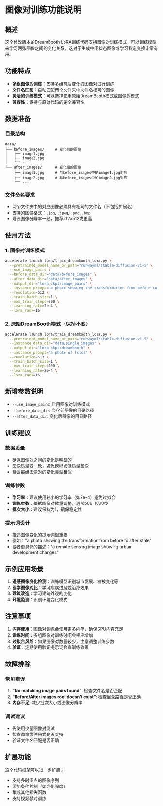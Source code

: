 # 图像对训练功能说明

## 概述

这个修改版本的DreamBooth LoRA训练代码支持图像对训练模式，可以训练模型来学习两张图像之间的变化关系。这对于生成中间状态图像或学习特定变换非常有用。

## 功能特点

- **多组图像对训练**：支持多组前后变化的图像对进行训练
- **文件名匹配**：自动匹配两个文件夹中文件名相同的图像
- **灵活的训练模式**：可以选择使用原始DreamBooth模式或图像对模式
- **兼容性**：保持与原始代码的完全兼容性

## 数据准备

### 目录结构
```
data/
├── before_images/     # 变化前的图像
│   ├── image1.jpg
│   ├── image2.jpg
│   └── ...
└── after_images/      # 变化后的图像
    ├── image1.jpg     # 与before_images中的image1.jpg对应
    ├── image2.jpg     # 与before_images中的image2.jpg对应
    └── ...
```

### 文件命名要求
- 两个文件夹中的对应图像必须具有相同的文件名（不包括扩展名）
- 支持的图像格式：`.jpg`, `.jpeg`, `.png`, `.bmp`
- 建议图像分辨率一致，推荐512x512或更高

## 使用方法

### 1. 图像对训练模式

```bash
accelerate launch lora/train_dreambooth_lora.py \
  --pretrained_model_name_or_path="runwayml/stable-diffusion-v1-5" \
  --use_image_pairs \
  --before_data_dir="data/before_images" \
  --after_data_dir="data/after_images" \
  --output_dir="lora_ckpt/image_pairs" \
  --instance_prompt="a photo showing the transformation from before to after state" \
  --resolution=512 \
  --train_batch_size=1 \
  --max_train_steps=500 \
  --learning_rate=2e-4 \
  --lora_rank=16
```

### 2. 原始DreamBooth模式（保持不变）

```bash
accelerate launch lora/train_dreambooth_lora.py \
  --pretrained_model_name_or_path="runwayml/stable-diffusion-v1-5" \
  --instance_data_dir="data/single_images" \
  --output_dir="lora_ckpt/dreambooth" \
  --instance_prompt="a photo of [cls]" \
  --resolution=512 \
  --train_batch_size=1 \
  --max_train_steps=200 \
  --learning_rate=2e-4 \
  --lora_rank=16
```

## 新增参数说明

- `--use_image_pairs`: 启用图像对训练模式
- `--before_data_dir`: 变化前图像的目录路径
- `--after_data_dir`: 变化后图像的目录路径

## 训练建议

### 数据质量
- 确保图像对之间的变化是明显的
- 图像质量要一致，避免模糊或低质量图像
- 建议每组图像对的变化类型相似

### 训练参数
- **学习率**：建议使用较小的学习率（如2e-4）避免过拟合
- **训练步数**：根据图像对数量调整，通常500-1000步
- **批次大小**：建议保持为1，确保稳定性

### 提示词设计
- 描述图像变化的提示词很重要
- 例如："a photo showing the transformation from before to after state"
- 或者更具体的描述："a remote sensing image showing urban development changes"

## 示例应用场景

1. **遥感图像变化检测**：训练模型识别城市发展、植被变化等
2. **医学图像对比**：学习疾病进展或治疗效果
3. **建筑改造**：学习建筑外观的变化
4. **环境监测**：识别环境变化模式

## 注意事项

1. **内存使用**：图像对训练会使用更多内存，确保GPU内存充足
2. **训练时间**：多组图像对训练时间会相应增加
3. **过拟合风险**：如果图像对数量较少，注意调整训练步数
4. **验证**：定期使用验证提示词检查训练效果

## 故障排除

### 常见错误
1. **"No matching image pairs found"**: 检查文件名是否匹配
2. **"Before/After images root doesn't exist"**: 检查目录路径是否正确
3. **内存不足**: 减少批次大小或图像分辨率

### 调试建议
- 先使用少量图像对测试
- 检查图像文件格式是否支持
- 验证文件名匹配是否正确

## 扩展功能

这个代码框架可以进一步扩展：
- 支持多时间点的图像序列
- 添加条件控制（如变化强度）
- 集成其他损失函数
- 支持视频帧对训练 